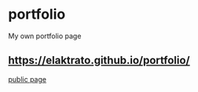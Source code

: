 # portfolio
My own portfolio page
## https://elaktrato.github.io/portfolio/
[public page](https://elaktrato.github.io/portfolio/)